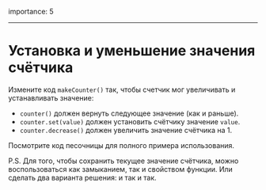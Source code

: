 importance: 5

---

# Установка и уменьшение значения счётчика

Измените код `makeCounter()` так, чтобы счетчик мог увеличивать и устанавливать значение:

- `counter()` должен вернуть следующее значение (как и раньше).
- `counter.set(value)` должен установить счётчику значение `value`.
- `counter.decrease()` должен увеличить значение счётчика на 1.

Посмотрите код песочницы для полного примера использования.

P.S. Для того, чтобы сохранить текущее значение счётчика, можно воспользоваться как замыканием, так и свойством функции. Или сделать два варианта решения: и так и так.
